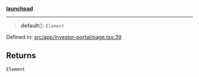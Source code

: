 [**launchpad**](index.md)

***

> **default**(): `Element`

Defined in: [src/app/investor-portal/page.tsx:39](https://github.com/victorbratov/launchpad/blob/ba912ff5e4884ef55d41a8ab239f2bb8e81f8ecb/src/app/investor-portal/page.tsx#L39)

## Returns

`Element`
